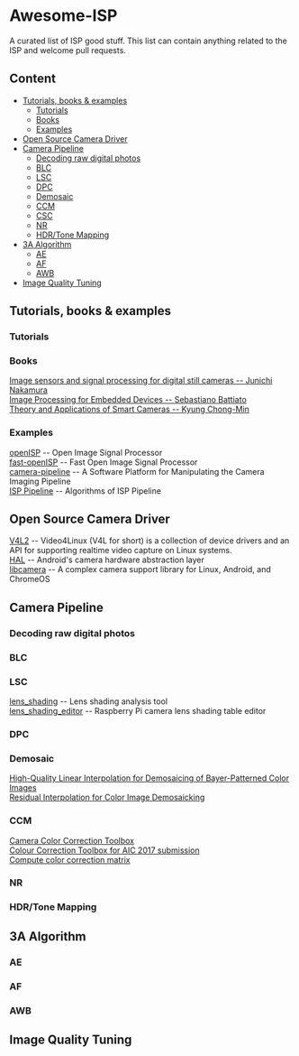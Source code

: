 # Awesome-ISP
A curated list of ISP good stuff. This list can contain anything related to the ISP and welcome pull requests.

## Content
- [Tutorials, books & examples](#tutorials--books---examples)
  * [Tutorials](#tutorials)
  * [Books](#books) 
  * [Examples](#examples)
- [Open Source Camera Driver](#open-source-camera-driver)
- [Camera Pipeline](#camera-pipeline)
  * [Decoding raw digital photos](#decoding-raw-digital-photos)
  * [BLC](#blc)
  * [LSC](#lsc)
  * [DPC](#dpc)
  * [Demosaic](#demosaic)
  * [CCM](#ccm)
  * [CSC](#csc)
  * [NR](#nr)
  * [HDR/Tone Mapping](#hdr-tone-mapping)
- [3A Algorithm](#3a-algorithm)
  * [AE](#ae)
  * [AF](#af)
  * [AWB](#awb)
- [Image Quality Tuning](#image-quality-tuning)

## Tutorials, books & examples
### Tutorials
### Books
[Image sensors and signal processing for digital still cameras -- Junichi Nakamura](https://last.hit.bme.hu/download/firtha/video/Sensors/Junichi%20Nakamura%20Image%20sensors%20and%20signal%20processing%20for%20digital%20still%20cameras%20%202006.pdf)  
[Image Processing for Embedded Devices -- Sebastiano Battiato](https://books.google.com/books/about/Image_Processing_for_Embedded_Devices.html?id=K5aOhnvGJToC)  
[Theory and Applications of Smart Cameras -- Kyung Chong-Min](https://www.springer.com/gp/book/9789401799867)  
### Examples
[openISP](https://github.com/cruxopen/openISP) -- Open Image Signal Processor  
[fast-openISP](https://github.com/QiuJueqin/fast-openISP) -- Fast Open Image Signal Processor  
[camera-pipeline](https://karaimer.github.io/camera-pipeline/) -- A Software Platform for Manipulating the Camera Imaging Pipeline  
[ISP Pipeline](https://gitee.com/wtzhu13/ISPAlgorithmStudy) -- Algorithms of ISP Pipeline  
## Open Source Camera Driver
[V4L2](https://www.kernel.org/doc/html/v4.9/media/uapi/v4l/v4l2.html) -- Video4Linux (V4L for short) is a collection of device drivers and an API for supporting realtime video capture on Linux systems.  
[HAL](https://source.android.com/devices/camera) -- Android's camera hardware abstraction layer  
[libcamera](https://github.com/kbingham/libcamera) -- A complex camera support library for Linux, Android, and ChromeOS  
## Camera Pipeline
### Decoding raw digital photos
### BLC
### LSC
[lens_shading](https://github.com/6by9/lens_shading) -- Lens shading analysis tool  
[lens_shading_editor](https://github.com/dridri/lens_shading_editor) -- Raspberry Pi camera lens shading table editor  
### DPC
### Demosaic
[High-Quality Linear Interpolation for Demosaicing of Bayer-Patterned Color Images](https://www.microsoft.com/en-us/research/publication/high-quality-linear-interpolation-for-demosaicing-of-bayer-patterned-color-images/)  
[Residual Interpolation for Color Image Demosaicking](http://www.ok.sc.e.titech.ac.jp/res/DM/RI.html)  
### CCM
[Camera Color Correction Toolbox](https://github.com/QiuJueqin/color-correction-toolbox)  
[Colour Correction Toolbox for AIC 2017 submission](https://github.com/fangfufu/Colour_Correction_Toolbox)  
[Compute color correction matrix](https://github.com/lighttransport/colorcorrectionmatrix)  
### NR
### HDR/Tone Mapping
## 3A Algorithm
### AE
### AF
### AWB
## Image Quality Tuning

